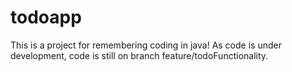 # todoapp
This is a project for remembering coding in java!
As code is under development, code is still on branch feature/todoFunctionality.
